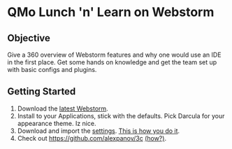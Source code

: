 # QMo Lunch 'n' Learn on Webstorm

## Objective
Give a 360 overview of Webstorm features and why one would use an IDE in the first place.
Get some hands on knowledge and get the team set up with basic configs and plugins.

## Getting Started
1. Download the [latest Webstorm](https://www.jetbrains.com/webstorm/).
1. Install to your Applications, stick with the defaults. Pick Darcula for your appearance theme. Iz nice.
1. Download and import the [settings](settings.jar). [This is how you do it](https://www.jetbrains.com/help/webstorm/exporting-and-importing-settings.html#d63249e56).
1. Check out https://github.com/alexpanov/3c [(how?)](https://www.jetbrains.com/help/webstorm/cloning-a-repository-from-github.html).
